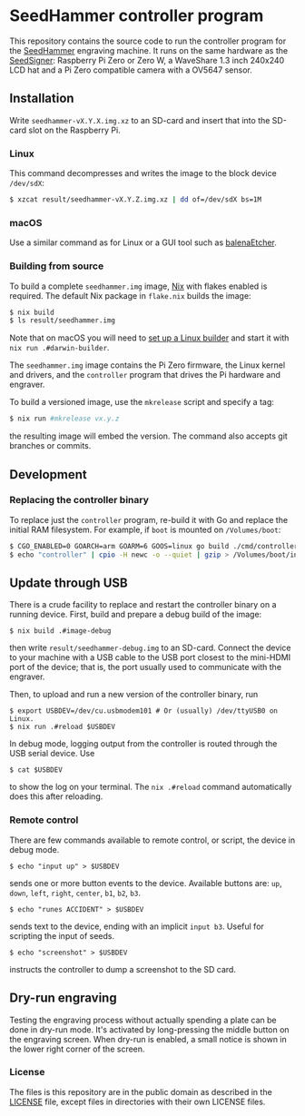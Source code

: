 # SeedHammer controller program

This repository contains the source code to run the controller program for the
[SeedHammer](https://seedhammer.com) engraving machine. It runs on the same hardware
as the [SeedSigner](https://seedsigner.com/hardware): Raspberry Pi Zero or Zero W, a
WaveShare 1.3 inch 240x240 LCD hat and a Pi Zero compatible camera with a OV5647
sensor.


## Installation

Write `seedhammer-vX.Y.X.img.xz` to an SD-card and insert that into the SD-card
slot on the Raspberry Pi.

### Linux

This command decompresses and writes the image to the block device `/dev/sdX`:

```sh
$ xzcat result/seedhammer-vX.Y.Z.img.xz | dd of=/dev/sdX bs=1M
```

### macOS

Use a similar command as for Linux or a GUI tool such as [balenaEtcher](https://www.balena.io/etcher/).


### Building from source

To build a complete `seedhammer.img` image, [Nix](https://nixos.org/) with flakes enabled is required.
The default Nix package in `flake.nix` builds the image:

```sh
$ nix build
$ ls result/seedhammer.img
```

Note that on macOS you will need to [set up a Linux builder](https://nixos.org/manual/nixpkgs/unstable/#sec-darwin-builder)
and start it with `nix run .#darwin-builder`.

The `seedhammer.img` image contains the Pi Zero firmware, the Linux kernel and drivers, and the
`controller` program that drives the Pi hardware and engraver.

To build a versioned image, use the `mkrelease` script and specify a tag:

```sh
$ nix run #mkrelease vx.y.z
```

the resulting image will embed the version. The command also accepts git branches or commits.

## Development


### Replacing the controller binary

To replace just the `controller` program, re-build it with Go and replace
the initial RAM filesystem. For example, if `boot` is mounted on `/Volumes/boot`:

```sh
$ CGO_ENABLED=0 GOARCH=arm GOARM=6 GOOS=linux go build ./cmd/controller
$ echo "controller" | cpio -H newc -o --quiet | gzip > /Volumes/boot/initramfs.cpio.gz
```

## Update through USB

There is a crude facility to replace and restart the controller binary on a running device. First,
build and prepare a debug build of the image:

```
$ nix build .#image-debug
```

then write `result/seedhammer-debug.img` to an SD-card. Connect the device to your machine with
a USB cable to the USB port closest to the mini-HDMI port of the device; that is, the port usually
used to communicate with the engraver.

Then, to upload and run a new version of the controller binary, run

```
$ export USBDEV=/dev/cu.usbmodem101 # Or (usually) /dev/ttyUSB0 on Linux.
$ nix run .#reload $USBDEV
```

In debug mode, logging output from the controller is routed through the USB serial device.
Use

```
$ cat $USBDEV
```

to show the log on your terminal. The `nix .#reload` command automatically does this after reloading.

### Remote control

There are few commands available to remote control, or script, the device in debug mode.

```
$ echo "input up" > $USBDEV
```

sends one or more button events to the device. Available buttons are: `up`, `down`, `left`, `right`, `center`,
`b1`, `b2`, `b3`.

```
$ echo "runes ACCIDENT" > $USBDEV
```

sends text to the device, ending with an implicit `input b3`. Useful for scripting the input of seeds.

```
$ echo "screenshot" > $USBDEV
```

instructs the controller to dump a screenshot to the SD card.

## Dry-run engraving

Testing the engraving process without actually spending a plate can be done in dry-run mode. It's activated
by long-pressing the middle button on the engraving screen. When dry-run is enabled, a small notice is shown
in the lower right corner of the screen.

### License

The files is this repository are in the public domain as described in the [LICENSE](LICENSE) file,
except files in directories with their own LICENSE files.

